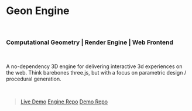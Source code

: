 # Geon Engine
<br>

### Computational Geometry | Render Engine | Web Frontend
<br>

A no-dependency 3D engine for delivering interactive 3d experiences on the web. Think barebones three.js, but with a focus on parametric design / procedural generation.

<br>

> [Live Demo](http://josfeenstra.nl/demo/geon/)
> [Engine Repo](https://github.com/josfeenstra/geon-engine/)
> [Demo Repo](https://github.com/josfeenstra/geon-demo/)



